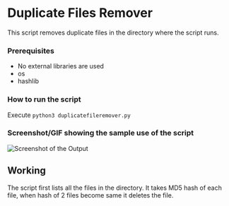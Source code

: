 # Duplicate Files Remover
This script removes duplicate files in the directory where the script runs.

### Prerequisites
* No external libraries are used
* os
* hashlib

### How to run the script
Execute `python3 duplicatefileremover.py` 

### Screenshot/GIF showing the sample use of the script
<!--Remove the below lines and add yours -->
![Screenshot of the Output](Screenshot.png)

## Working
The script first lists all the files in the directory. It takes MD5 hash of each file, when hash of 2 files become same it deletes the file.

